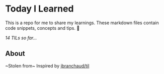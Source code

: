 # Today I Learned
This is a repo for me to share my learnings. These markdown files contain code snippets, concepts and tips. 🧠

_14 TILs so far..._

## About
~Stolen from~ Inspired by [jbranchaud/til](https://github.com/jbranchaud/til)
